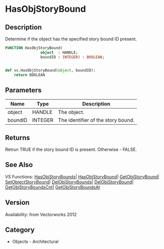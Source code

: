 # HasObjStoryBound

## Description
Determine if the object has the specified story bound ID present.

```pascal
FUNCTION HasObjStoryBound(
				object  : HANDLE;
				boundID : INTEGER) : BOOLEAN;
```

```python

def vs.HasObjStoryBound(object, boundID):
    return BOOLEAN
```

## Parameters
|Name|Type|Description|
|---|---|---|
|object|HANDLE|The object.|
|boundID|INTEGER|The identifier of the story bound.|

## Returns
Retrun TRUE if the story bound ID is present. Otherwise - FALSE.

## See Also
VS Functions:
[HasObjStoryBounds](HasObjStoryBounds.md)| [HasObjStoryBound](HasObjStoryBound.md)| [GetObjStoryBound](GetObjStoryBound.md)| [SetObjectStoryBound](SetObjectStoryBound.md)| [DelObjStoryBounds](DelObjStoryBounds.md)| [DelObjStoryBound](DelObjStoryBound.md)| [GetObjStoryBoundsCnt](GetObjStoryBoundsCnt.md)| [GetObjStoryBoundsAt](GetObjStoryBoundsAt.md)

## Version
Availability: from Vectorworks 2012
## Category
* Objects - Architectural

